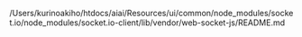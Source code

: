 /Users/kurinoakiho/htdocs/aiai/Resources/ui/common/node_modules/socket.io/node_modules/socket.io-client/lib/vendor/web-socket-js/README.md